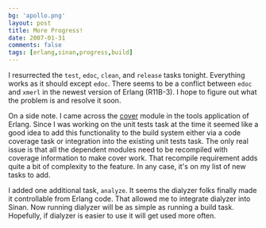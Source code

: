 ```yaml
---
bg: 'apollo.png'
layout: post
title: More Progress!
date: 2007-01-31
comments: false
tags: [erlang,sinan,progress,build]
---
```


I resurrected the `test`, `edoc`, `clean`, and `release` tasks
tonight. Everything works as it should except `edoc`. There seems to
be a conflict between `edoc` and `xmerl` in the newest version of
Erlang (R11B-3). I hope to figure out what the problem is and resolve
it soon.

On a side note. I came across the
[cover](http://www.erlang.org/doc/doc-5.5.3/lib/tools-2.5.3/doc/html/cover.html)
module in the tools application of Erlang. Since I was working on the
unit tests task at the time it seemed like a good idea to add this
functionality to the build system either via a code coverage task or
integration into the existing unit tests task. The only real issue is
that all the dependent modules need to be recompiled with coverage
information to make cover work. That recompile requirement adds quite
a bit of complexity to the feature. In any case, it's on my list of
new tasks to add.

I added one additional task, `analyze`. It seems the dialyzer folks
finally made it controllable from Erlang code. That allowed me to
integrate dialyzer into Sinan. Now running dialyzer will be as simple
as running a build task. Hopefully, if dialyzer is easier to use it
will get used more often.